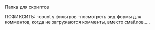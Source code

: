Папка для скриптов

ПОФИКСИТЬ:
-count у фильтров
-посмотреть вид формы для комментов, когда не загружаются комменты, вместо смайлов.....
